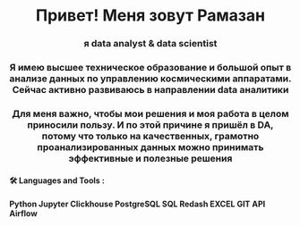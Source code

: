 <div id="header" align="center">
    <h1>Привет! Меня зовут Рамазан </h1>
    <h3>я data analyst & data scientist</h3>
    <h3>Я имею высшее техническое образование и большой опыт в анализе данных по управлению космическими аппаратами. Сейчас активно развиваюсь в направлении data аналитики</h3>
    <h3>Для меня важно, чтобы мои решения и моя работа в целом приносили пользу. И по этой причине я пришёл в DA, потому что только на качественных, грамотно проанализированных данных можно принимать эффективные и полезные решения</h3>
</div>

<!---
Ramazan09041990/Ramazan09041990 is a ✨ special ✨ repository because its `README.md` (this file) appears on your GitHub profile.
You can click the Preview link to take a look at your changes.
--->

#### 🛠️ Languages and Tools :
#### Python Jupyter Clickhouse PostgreSQL SQL Redash EXCEL GIT API Airflow
